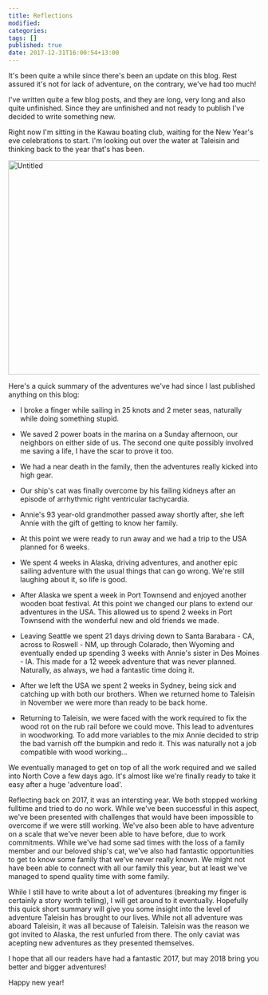 ```yaml
---
title: Reflections
modified:
categories: 
tags: []
published: true
date: 2017-12-31T16:00:54+13:00
---
```

It's been quite a  while since there's been an update on  this blog. Rest assured
it's not for lack of adventure, on the contrary, we've had too much!

I've written quite a few blog posts, and they are long, very long and also quite
unfinished. Since they  are unfinished and not ready to  publish I've decided to
write something new.

Right now I'm sitting in the Kawau boating club, waiting for the New Year's eve
celebrations to start.  I'm looking out over the water  at Taleisin and thinking
back to the year that's has been.

<a data-flickr-embed="true"
href="https://www.flickr.com/photos/sdki/39399924801/" title="Untitled"><img
src="https://farm5.staticflickr.com/4681/39399924801_f6e293ff98_z.jpg"
width="640" height="429" alt="Untitled"></a><script async
src="//embedr.flickr.com/assets/client-code.js" charset="utf-8"></script>

<!--more-->

Here's  a quick  summary of  the  adventures we've  had since  I last  published
anything on this blog:

- I broke  a finger while sailing  in 25 knots  and 2 meter seas,  naturally while
doing something stupid.

- We saved  2 power boats in  the marina on  a Sunday afternoon, our  neighbors on
either side of  us. The second one  quite possibly involved me saving  a life, I
have the scar to prove it too.

- We had a near  death in the family, then the adventures  really kicked into high
gear.

- Our ship's cat was  finally overcome by his failing kidneys  after an episode of
arrhythmic right ventricular tachycardia.

- Annie's 93 year-old  grandmother passed away shortly after, she  left Annie with
the gift of getting to know her family.
 
- At this point we were ready to run away and we had a trip to the USA planned for
6 weeks.

-  We spent  4 weeks  in Alaska,  driving adventures,  and another  epic sailing
adventure with  the usual things that  can go wrong. We're  still laughing about
it, so life is good.

- After Alaska we spent a week  in Port Townsend and enjoyed another wooden boat
festival. At  this point we  changed our plans to  extend our adventures  in the
USA. This allowed  us to spend 2  weeks in Port Townsend with  the wonderful new
and old friends we made.

- Leaving Seattle we spent 21 days driving  down to Santa Barabara - CA, across to
Roswell - NM, up through Colarado, then Wyoming and eventually ended up spending
3  weeks with  Annie's sister  in Des  Moines -  IA. This  made for  a 12  weeek
adventure that was never planned. Naturally,  as always, we had a fantastic time
doing it.

- After we  left the USA we  spent 2 weeks in  Sydney, being sick and  catching up
with both  our brothers. When  we returned home to  Taleisin in November  we were
more than ready to be back home.

- Returning to Taleisin, we were faced with  the work required to fix the wood rot
on the rub rail before we could move. This lead to adventures in woodworking. To
add more  variables to the  mix Annie  decided to strip  the bad varnish  off the
bumpkin  and  redo  it. This  was  naturally  not  a  job compatible  with  wood
working...

We eventually managed to get on top of  all the work required and we sailed into
North Cove a few days ago. It's almost  like we're finally ready to take it easy
after a huge 'adventure load'.

Reflecting back  on 2017,  it was  an intersting year.  We both  stopped working
fulltime and tried  to do no work.  While we've been successful  in this aspect,
we've been presented with challenges that would have been impossible to overcome
if we were still working. We've also been able to have adventure on a scale that
we've never been able  to have before, due to work  commitments. While we've had
some sad times with the loss of a  family member and our beloved ship's cat, we've
also had  fantastic opportunities to  get to know  some family that  we've never
really known. We  might not have been  able to connect with all  our family this
year, but at least we've managed to spend quality time with some family.

While I  still have to write  about a lot  of adventures (breaking my  finger is
certainly a story worth telling), I  will get around to it eventually. Hopefully
this quick short summary will give you  some insight into the level of adventure
Taleisin has brought to our lives.  While not all adventure was aboard Taleisin,
it  was all  because of  Taleisin. Taleisin  was the  reason we  got invited  to
Alaska,  the  rest  unfurled  from  there. The  only  caviat  was  acepting  new
adventures as they presented themselves.

I hope that  all our readers have had  a fantastic 2017, but may  2018 bring you
better and bigger adventures!

Happy new year!
